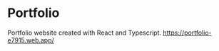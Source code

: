 # Portfolio

Portfolio website created with React and Typescript.
https://portfolio-e7915.web.app/

